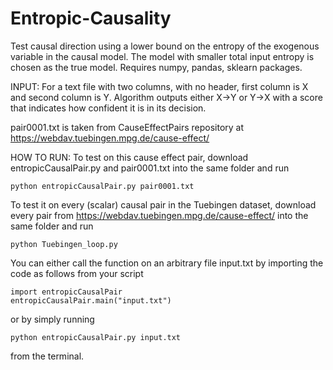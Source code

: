 # Entropic-Causality
Test causal direction using a lower bound on the entropy of the exogenous variable in the causal model. The model with smaller total input entropy is chosen as the true model. 
Requires numpy, pandas, sklearn packages.

INPUT: 
For a text file with two columns, with no header, first column is X and second column is Y. Algorithm outputs either X->Y or Y->X with a score that indicates how confident it is in its decision.

pair0001.txt is taken from CauseEffectPairs repository at https://webdav.tuebingen.mpg.de/cause-effect/

HOW TO RUN:
To test on this cause effect pair, download entropicCausalPair.py and pair0001.txt into the same folder and run 

	python entropicCausalPair.py pair0001.txt

To test it on every (scalar) causal pair in the Tuebingen dataset, download every pair from https://webdav.tuebingen.mpg.de/cause-effect/ into the same folder and run

	python Tuebingen_loop.py

You can either call the function on an arbitrary file input.txt by importing the code as follows from your script

	import entropicCausalPair
	entropicCausalPair.main("input.txt")

or by simply running 

	python entropicCausalPair.py input.txt

from the terminal.